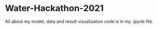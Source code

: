 # Water-Hackathon-2021
All about my model, data and result visualization code is in my .ipynb file.
